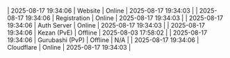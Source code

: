 | 2025-08-17 19:34:06 | Website | Online | 2025-08-17 19:34:03 |
| 2025-08-17 19:34:06 | Registration | Online | 2025-08-17 19:34:03 |
| 2025-08-17 19:34:06 | Auth Server | Online | 2025-08-17 19:34:03 |
| 2025-08-17 19:34:06 | Kezan (PvE) | Offline | 2025-08-03 17:58:02 |
| 2025-08-17 19:34:06 | Gurubashi (PvP) | Offline | N/A |
| 2025-08-17 19:34:06 | Cloudflare | Online | 2025-08-17 19:34:03 |
